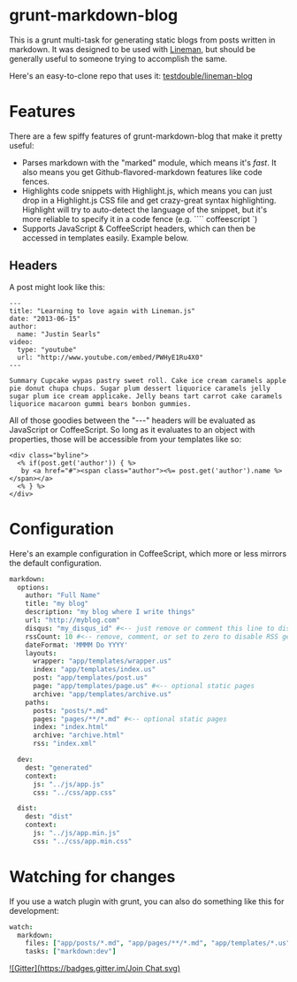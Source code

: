 # grunt-markdown-blog

This is a grunt multi-task for generating static blogs from posts written in markdown. It was designed to be used with [Lineman](https://github.com/testdouble/lineman), but should be generally useful to someone trying to accomplish the same.

Here's an easy-to-clone repo that uses it: [testdouble/lineman-blog](https://github.com/testdouble/lineman-blog)

# Features

There are a few spiffy features of grunt-markdown-blog that make it pretty useful:

* Parses markdown with the "marked" module, which means it's *fast*. It also means you get Github-flavored-markdown features like code fences.
* Highlights code snippets with Highlight.js, which means you can just drop in a Highlight.js CSS file and get crazy-great syntax highlighting. Highlight will try to auto-detect the language of the snippet, but it's more reliable to specify it in a code fence (e.g. ```` coffeescript `)
* Supports JavaScript & CoffeeScript headers, which can then be accessed in templates easily. Example below.

## Headers

A post might look like this:

```
---
title: "Learning to love again with Lineman.js"
date: "2013-06-15"
author:
  name: "Justin Searls"
video:
  type: "youtube"
  url: "http://www.youtube.com/embed/PWHyE1Ru4X0"
---

Summary Cupcake wypas pastry sweet roll. Cake ice cream caramels apple pie donut chupa chups. Sugar plum dessert liquorice caramels jelly sugar plum ice cream applicake. Jelly beans tart carrot cake caramels liquorice macaroon gummi bears bonbon gummies.

```

All of those goodies between the "---" headers will be evaluated as JavaScript or CoffeeScript. So long as it evaluates to an object with properties, those will be accessible from your templates like so:

```
<div class="byline">
  <% if(post.get('author')) { %>
   by <a href="#"><span class="author"><%= post.get('author').name %></span></a>
  <% } %>
</div>
```

# Configuration

Here's an example configuration in CoffeeScript, which more or less mirrors the default configuration.

``` coffeescript
markdown:
  options:
    author: "Full Name"
    title: "my blog"
    description: "my blog where I write things"
    url: "http://myblog.com"
    disqus: "my_disqus_id" #<-- just remove or comment this line to disable disqus support
    rssCount: 10 #<-- remove, comment, or set to zero to disable RSS generation
    dateFormat: 'MMMM Do YYYY'
    layouts:
      wrapper: "app/templates/wrapper.us"
      index: "app/templates/index.us"
      post: "app/templates/post.us"
      page: "app/templates/page.us" #<-- optional static pages
      archive: "app/templates/archive.us"
    paths:
      posts: "posts/*.md"
      pages: "pages/**/*.md" #<-- optional static pages
      index: "index.html"
      archive: "archive.html"
      rss: "index.xml"

  dev:
    dest: "generated"
    context:
      js: "../js/app.js"
      css: "../css/app.css"

  dist:
    dest: "dist"
    context:
      js: "../js/app.min.js"
      css: "../css/app.min.css"

```

# Watching for changes

If you use a watch plugin with grunt, you can also do something like this for development:

``` coffeescript
watch:
  markdown:
    files: ["app/posts/*.md", "app/pages/**/*.md", "app/templates/*.us"]
    tasks: ["markdown:dev"]
```

[![Gitter](https://badges.gitter.im/Join Chat.svg)](https://gitter.im/testdouble/grunt-markdown-blog?utm_source=badge&utm_medium=badge&utm_campaign=pr-badge&utm_content=badge)
